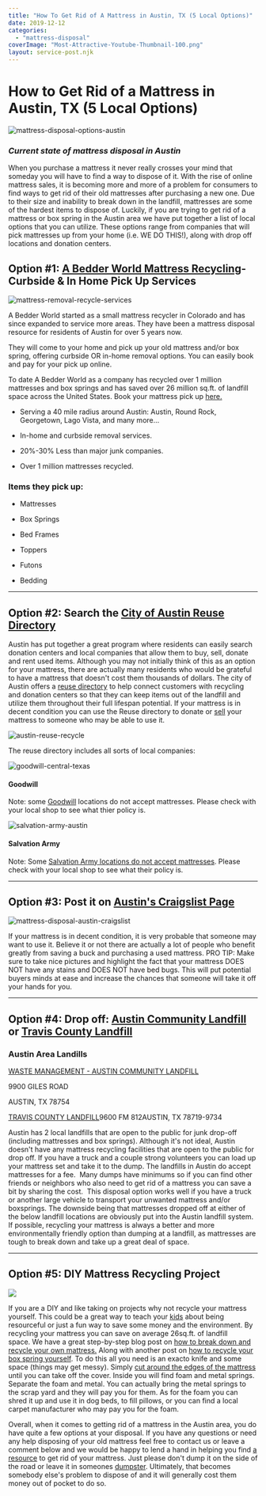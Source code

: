 ```yaml
---
title: "How To Get Rid of A Mattress in Austin, TX (5 Local Options)"
date: 2019-12-12
categories: 
  - "mattress-disposal"
coverImage: "Most-Attractive-Youtube-Thumbnail-100.png"
layout: service-post.njk
---
```


# How to Get Rid of a Mattress in Austin, TX (5 Local Options)

![mattress-disposal-options-austin](/images/blog/Most-Attractive-Youtube-Thumbnail-100-1024x576.png)

### _Current state of mattress disposal in Austin_

When you purchase a mattress it never really crosses your mind that someday you will have to find a way to dispose of it. With the rise of online mattress sales, it is becoming more and more of a problem for consumers to find ways to get rid of their old mattresses after purchasing a new one. Due to their size and inability to break down in the landfill, mattresses are some of the hardest items to dispose of. Luckily, if you are trying to get rid of a mattress or box spring in the Austin area we have put together a list of local options that you can utilize. These options range from companies that will pick mattresses up from your home (i.e. WE DO THIS!), along with drop off locations and donation centers.

## Option #1: [A Bedder World Mattress Recycling](https://www.abedderworld.com/mattress-disposal-austin/)\- Curbside & In Home Pick Up Services

![mattress-removal-recycle-services](/images/blog/Screen-Shot-2022-04-18-at-12.35.36-PM-1024x367.png)

A Bedder World started as a small mattress recycler in Colorado and has since expanded to service more areas. They have been a mattress disposal resource for residents of Austin for over 5 years now.

They will come to your home and pick up your old mattress and/or box spring, offering curbside OR in-home removal options. You can easily book and pay for your pick up online.

To date A Bedder World as a company has recycled over 1 million mattresses and box springs and has saved over 26 million sq.ft. of landfill space across the United States. Book your mattress pick up [here.](https://www.abedderworld.com/mattress-disposal-austin/)

- Serving a 40 mile radius around Austin: Austin, Round Rock, Georgetown, Lago Vista, and many more...

- In-home and curbside removal services.

- 20%-30% Less than major junk companies.

- Over 1 million mattresses recycled.

### Items they pick up:

- Mattresses

- Box Springs

- Bed Frames

- Toppers

- Futons

- Bedding

* * *

## Option #2: Search the [City of Austin Reuse Directory](https://austineconetwork.com/austin-reuse-directory/)

Austin has put together a great program where residents can easily search donation centers and local companies that allow them to buy, sell, donate and rent used items. Although you may not initially think of this as an option for your mattress, there are actually many residents who would be grateful to have a mattress that doesn't cost them thousands of dollars. The city of Austin offers a [reuse directory](https://austineconetwork.com/austin-reuse-directory/) to help connect customers with recycling and donation centers so that they can keep items out of the landfill and utilize them throughout their full lifespan potential. If your mattress is in decent condition you can use the Reuse directory to donate or [sell](https://www.abedderworld.com/is-it-illegal-to-sell-a-used-mattress-state-by-state-guide.html/) your mattress to someone who may be able to use it. 

![austin-reuse-recycle](/images/blog/Screen-Shot-2019-12-10-at-8.39.36-AM-1024x370.png)

The reuse directory includes all sorts of local companies:

![goodwill-central-texas](/images/blog/Screen-Shot-2019-12-12-at-12.32.28-PM.png)

#### Goodwill

Note: some [Goodwill](https://www.abedderworld.com/does-goodwill-take-mattresses-4-alternative-options.html/) locations do not accept mattresses. Please check with your local shop to see what thier policy is. 

![salvation-army-austin](/images/blog/Screen-Shot-2019-12-12-at-12.36.18-PM.png)

#### Salvation Army

Note: Some [Salvation Army locations do not accept mattresses](https://www.abedderworld.com/does-salvation-army-take-mattresses.html/). Please check with your local shop to see what their policy is. 

* * *

## Option #3: Post it on [Austin's Craigslist Page](https://austin.craigslist.org/)

![mattress-disposal-austin-craigslist](/images/blog/Screen-Shot-2019-12-11-at-8.06.07-AM-768x628.png)

If your mattress is in decent condition, it is very probable that someone may want to use it. Believe it or not there are actually a lot of people who benefit greatly from saving a buck and purchasing a used mattress. PRO TIP: Make sure to take nice pictures and highlight the fact that your mattress DOES NOT have any stains and DOES NOT have bed bugs. This will put potential buyers minds at ease and increase the chances that someone will take it off your hands for you.

* * *

## Option #4: Drop off: [Austin Community Landfill](https://www.wmsolutions.com/locations/details/id/109) or [Travis County Landfill](https://www.wasteconnections.com/travis-county-landfill)

### Austin Area Landills

[WASTE MANAGEMENT - AUSTIN COMMUNITY LANDFILL](https://www.wmsolutions.com/locations/details/id/109) 

9900 GILES ROAD

AUSTIN, TX 78754 

[TRAVIS COUNTY LANDFILL](https://www.wasteconnections.com/travis-county-landfill)9600 FM 812AUSTIN, TX 78719-9734

Austin has 2 local landfills that are open to the public for junk drop-off (including mattresses and box springs). Although it's not ideal, Austin doesn't have any mattress recycling facilities that are open to the public for drop off. If you have a truck and a couple strong volunteers you can load up your mattress set and take it to the dump. The landfills in Austin do accept mattresses for a fee.  Many dumps have minimums so if you can find other friends or neighbors who also need to get rid of a mattress you can save a bit by sharing the cost.  This disposal option works well if you have a truck or another large vehicle to transport your unwanted mattress and/or boxsprings. The downside being that mattresses dropped off at either of the below landfill locations are obviously put into the Austin landfill system. If possible, recycling your mattress is always a better and more environmentally friendly option than dumping at a landfill, as mattresses are tough to break down and take up a great deal of space.

* * *

## Option #5: DIY Mattress Recycling Project

![](/images/blog/Screen-Shot-2019-04-08-at-1.56.55-PM-768x429.png)

If you are a DIY and like taking on projects why not recycle your mattress yourself. This could be a great way to teach your [kids](https://www.abedderworld.com/best-twin-mattress-for-kids.html/) about being resourceful or just a fun way to save some money and the environment. By recycling your mattress you can save on average 26sq.ft. of landfill space. We have a great step-by-step blog post on [how to break down and recycle your own mattress.](https://www.abedderworld.com/how-to-recycle-a-mattress/) Along with another post on [how to recycle your box spring yourself](https://www.abedderworld.com/how-to-recycle-a-box-spring/). To do this all you need is an exacto knife and some space (things may get messy). Simply [cut around the edges of the mattress](https://www.abedderworld.com/how-to-cut-a-memory-foam-mattress.html/) until you can take off the cover. Inside you will find foam and metal springs. Separate the foam and metal. You can actually bring the metal springs to the scrap yard and they will pay you for them. As for the foam you can shred it up and use it in dog beds, to fill pillows, or you can find a local carpet manufacturer who may pay you for the foam.

Overall, when it comes to getting rid of a mattress in the Austin area, you do have quite a few options at your disposal. If you have any questions or need any help disposing of your old mattress feel free to contact us or leave a comment below and we would be happy to lend a hand in helping you find [a resource](https://blog.hireahelper.com/how-to-get-rid-of-a-mattress-for-real/) to get rid of your mattress. Just please don't dump it on the side of the road or leave it in someones [dumpster](https://www.abedderworld.com/get-rid-of-a-mattress-by-throwing-it-in-the-dumpster.html/). Ultimately, that becomes somebody else's problem to dispose of and it will generally cost them money out of pocket to do so.
